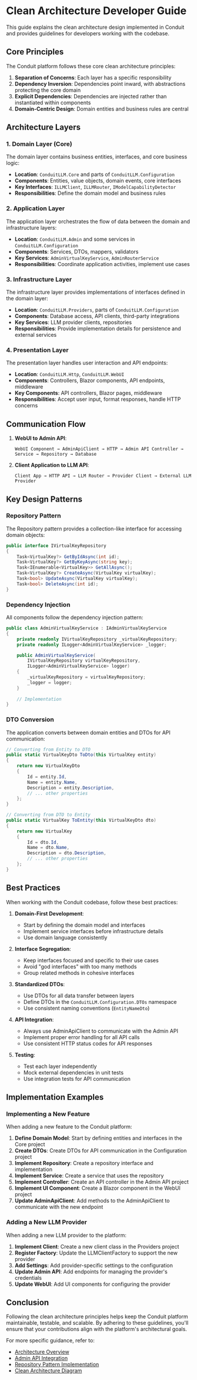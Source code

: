 # Clean Architecture Developer Guide

This guide explains the clean architecture design implemented in Conduit and provides guidelines for developers working with the codebase.

## Core Principles

The Conduit platform follows these core clean architecture principles:

1. **Separation of Concerns**: Each layer has a specific responsibility
2. **Dependency Inversion**: Dependencies point inward, with abstractions protecting the core domain
3. **Explicit Dependencies**: Dependencies are injected rather than instantiated within components
4. **Domain-Centric Design**: Domain entities and business rules are central

## Architecture Layers

### 1. Domain Layer (Core)

The domain layer contains business entities, interfaces, and core business logic:

- **Location**: `ConduitLLM.Core` and parts of `ConduitLLM.Configuration`
- **Components**: Entities, value objects, domain events, core interfaces
- **Key Interfaces**: `ILLMClient`, `ILLMRouter`, `IModelCapabilityDetector`
- **Responsibilities**: Define the domain model and business rules

### 2. Application Layer

The application layer orchestrates the flow of data between the domain and infrastructure layers:

- **Location**: `ConduitLLM.Admin` and some services in `ConduitLLM.Configuration`
- **Components**: Services, DTOs, mappers, validators
- **Key Services**: `AdminVirtualKeyService`, `AdminRouterService`
- **Responsibilities**: Coordinate application activities, implement use cases

### 3. Infrastructure Layer

The infrastructure layer provides implementations of interfaces defined in the domain layer:

- **Location**: `ConduitLLM.Providers`, parts of `ConduitLLM.Configuration`
- **Components**: Database access, API clients, third-party integrations
- **Key Services**: LLM provider clients, repositories
- **Responsibilities**: Provide implementation details for persistence and external services

### 4. Presentation Layer

The presentation layer handles user interaction and API endpoints:

- **Location**: `ConduitLLM.Http`, `ConduitLLM.WebUI`
- **Components**: Controllers, Blazor components, API endpoints, middleware
- **Key Components**: API controllers, Blazor pages, middleware
- **Responsibilities**: Accept user input, format responses, handle HTTP concerns

## Communication Flow

1. **WebUI to Admin API**:
   ```
   WebUI Component → AdminApiClient → HTTP → Admin API Controller → Service → Repository → Database
   ```

2. **Client Application to LLM API**:
   ```
   Client App → HTTP API → LLM Router → Provider Client → External LLM Provider
   ```

## Key Design Patterns

### Repository Pattern

The Repository pattern provides a collection-like interface for accessing domain objects:

```csharp
public interface IVirtualKeyRepository
{
    Task<VirtualKey?> GetByIdAsync(int id);
    Task<VirtualKey?> GetByKeyAsync(string key);
    Task<IEnumerable<VirtualKey>> GetAllAsync();
    Task<VirtualKey?> CreateAsync(VirtualKey virtualKey);
    Task<bool> UpdateAsync(VirtualKey virtualKey);
    Task<bool> DeleteAsync(int id);
}
```

### Dependency Injection

All components follow the dependency injection pattern:

```csharp
public class AdminVirtualKeyService : IAdminVirtualKeyService
{
    private readonly IVirtualKeyRepository _virtualKeyRepository;
    private readonly ILogger<AdminVirtualKeyService> _logger;

    public AdminVirtualKeyService(
        IVirtualKeyRepository virtualKeyRepository,
        ILogger<AdminVirtualKeyService> logger)
    {
        _virtualKeyRepository = virtualKeyRepository;
        _logger = logger;
    }
    
    // Implementation
}
```

### DTO Conversion

The application converts between domain entities and DTOs for API communication:

```csharp
// Converting from Entity to DTO
public static VirtualKeyDto ToDto(this VirtualKey entity)
{
    return new VirtualKeyDto
    {
        Id = entity.Id,
        Name = entity.Name,
        Description = entity.Description,
        // ... other properties
    };
}

// Converting from DTO to Entity
public static VirtualKey ToEntity(this VirtualKeyDto dto)
{
    return new VirtualKey
    {
        Id = dto.Id,
        Name = dto.Name,
        Description = dto.Description,
        // ... other properties
    };
}
```

## Best Practices

When working with the Conduit codebase, follow these best practices:

1. **Domain-First Development**:
   - Start by defining the domain model and interfaces
   - Implement service interfaces before infrastructure details
   - Use domain language consistently

2. **Interface Segregation**:
   - Keep interfaces focused and specific to their use cases
   - Avoid "god interfaces" with too many methods
   - Group related methods in cohesive interfaces

3. **Standardized DTOs**:
   - Use DTOs for all data transfer between layers
   - Define DTOs in the `ConduitLLM.Configuration.DTOs` namespace
   - Use consistent naming conventions (`EntityNameDto`)

4. **API Integration**:
   - Always use AdminApiClient to communicate with the Admin API
   - Implement proper error handling for all API calls
   - Use consistent HTTP status codes for API responses

5. **Testing**:
   - Test each layer independently
   - Mock external dependencies in unit tests
   - Use integration tests for API communication

## Implementation Examples

### Implementing a New Feature

When adding a new feature to the Conduit platform:

1. **Define Domain Model**: Start by defining entities and interfaces in the Core project
2. **Create DTOs**: Create DTOs for API communication in the Configuration project
3. **Implement Repository**: Create a repository interface and implementation
4. **Implement Service**: Create a service that uses the repository
5. **Implement Controller**: Create an API controller in the Admin API project
6. **Implement UI Component**: Create a Blazor component in the WebUI project
7. **Update AdminApiClient**: Add methods to the AdminApiClient to communicate with the new endpoint

### Adding a New LLM Provider

When adding a new LLM provider to the platform:

1. **Implement Client**: Create a new client class in the Providers project
2. **Register Factory**: Update the LLMClientFactory to support the new provider
3. **Add Settings**: Add provider-specific settings to the configuration
4. **Update Admin API**: Add endpoints for managing the provider's credentials
5. **Update WebUI**: Add UI components for configuring the provider

## Conclusion

Following the clean architecture principles helps keep the Conduit platform maintainable, testable, and scalable. By adhering to these guidelines, you'll ensure that your contributions align with the platform's architectural goals.

For more specific guidance, refer to:

- [Architecture Overview](./Architecture-Overview.md)
- [Admin API Integration](./Architecture/Admin-API-Integration.md)
- [Repository Pattern Implementation](./Architecture/Repository-Pattern-Implementation.md)
- [Clean Architecture Diagram](./Architecture/Clean-Architecture-Diagram.md)